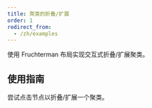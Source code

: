 ```yaml
---
title: 聚类的折叠/扩展
order: 1
redirect_from:
  - /zh/examples
---
```


使用 Fruchterman 布局实现交互式折叠/扩展聚类。

## 使用指南

尝试点击节点以折叠/扩展一个聚类。
